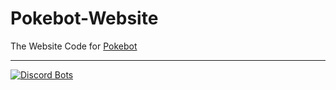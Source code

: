 # Pokebot-Website

The Website Code for <a href="https://github.com/Wonder-Toast/Pokebot">Pokebot</a>

---

<!-- <strong><b>Build Setup</b></strong>

<!-- <i>Coming soon...</i>

<!-- <break></break> -->

<a href="https://discordbots.org/bot/330488924449275916">
  <img src="https://discordbots.org/api/widget/330488924449275916.png" alt="Discord Bots" />
</a>
